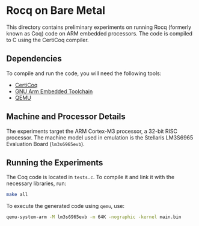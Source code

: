 # Rocq on Bare Metal

This directory contains preliminary experiments on running Rocq
 (formerly known as Coq) code on ARM embedded processors. The code is
 compiled to C using the CertiCoq compiler.

## Dependencies

To compile and run the code, you will need the following tools:

- [CertiCoq](https://github.com/CertiCoq/certicoq)
- [GNU Arm Embedded Toolchain](https://developer.arm.com/downloads/-/gnu-rm)
- [QEMU](https://www.qemu.org/)

## Machine and Processor Details

The experiments target the ARM Cortex-M3 processor, a 32-bit RISC
processor. The machine model used in emulation is the Stellaris
LM3S6965 Evaluation Board (`lm3s6965evb`).

## Running the Experiments

The Coq code is located in `tests.c`. To compile it and link it with
the necessary libraries, run:

```sh
make all
```

To execute the generated code using `qemu`, use:

```sh
qemu-system-arm -M lm3s6965evb -m 64K -nographic -kernel main.bin
```
